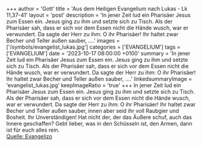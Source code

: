 +++
author = 'Gott'
title = 'Aus dem Heiligen Evangelium nach Lukas - Lk 11,37-41'
layout = 'post'
description = 'In jener Zeit lud ein Pharisäer Jesus zum Essen ein. Jesus ging zu ihm und setzte sich zu Tisch. Als der Pharisäer sah, dass er sich vor dem Essen nicht die Hände wusch, war er verwundert. Da sagte der Herr zu ihm: O ihr Pharisäer! Ihr haltet zwar Becher und Teller außen sauber, ....'
images = ['/symbols/evangelist_lukas.jpg']
categories = ['EVANGELIUM']
tags = ['EVANGELIUM']
date = '2023-10-17 08:00:00 +0100'
summary = 'In jener Zeit lud ein Pharisäer Jesus zum Essen ein. Jesus ging zu ihm und setzte sich zu Tisch. Als der Pharisäer sah, dass er sich vor dem Essen nicht die Hände wusch, war er verwundert. Da sagte der Herr zu ihm: O ihr Pharisäer! Ihr haltet zwar Becher und Teller außen sauber, ....'
linkedsummaryImage = 'evangelist_lukas.jpg'
keepImageRatio = 'true'
+++
In jener Zeit lud ein Pharisäer Jesus zum Essen ein. Jesus ging zu ihm und setzte sich zu Tisch.
Als der Pharisäer sah, dass er sich vor dem Essen nicht die Hände wusch, war er verwundert.
Da sagte der Herr zu ihm: O ihr Pharisäer! Ihr haltet zwar Becher und Teller außen sauber, innen aber seid ihr voll Raubgier und Bosheit.<!--more-->
Ihr Unverständigen! Hat nicht der, der das Äußere schuf, auch das Innere geschaffen?
Gebt lieber, was in den Schüsseln ist, den Armen, dann ist für euch alles rein.<br> [Quelle: Evangelizo](https://evangeliumtagfuertag.org/DE/gospel)